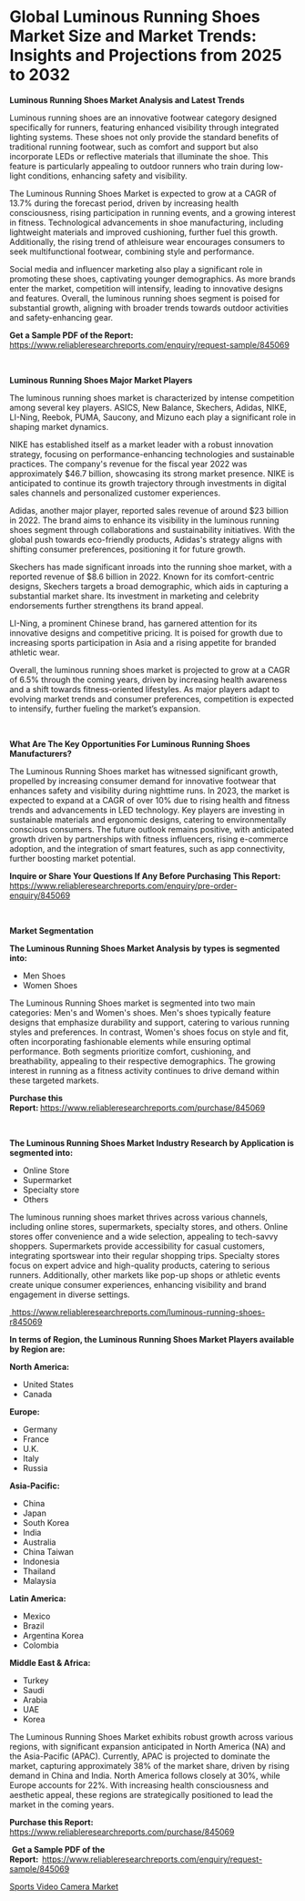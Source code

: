 <p><h1>Global Luminous Running Shoes Market Size and Market Trends: Insights and Projections from 2025 to 2032</h1></p><p><strong>Luminous Running Shoes Market Analysis and Latest Trends</strong></p>
<p><p>Luminous running shoes are an innovative footwear category designed specifically for runners, featuring enhanced visibility through integrated lighting systems. These shoes not only provide the standard benefits of traditional running footwear, such as comfort and support but also incorporate LEDs or reflective materials that illuminate the shoe. This feature is particularly appealing to outdoor runners who train during low-light conditions, enhancing safety and visibility.</p><p>The Luminous Running Shoes Market is expected to grow at a CAGR of 13.7% during the forecast period, driven by increasing health consciousness, rising participation in running events, and a growing interest in fitness. Technological advancements in shoe manufacturing, including lightweight materials and improved cushioning, further fuel this growth. Additionally, the rising trend of athleisure wear encourages consumers to seek multifunctional footwear, combining style and performance. </p><p>Social media and influencer marketing also play a significant role in promoting these shoes, captivating younger demographics. As more brands enter the market, competition will intensify, leading to innovative designs and features. Overall, the luminous running shoes segment is poised for substantial growth, aligning with broader trends towards outdoor activities and safety-enhancing gear.</p></p>
<p><strong>Get a Sample PDF of the Report:&nbsp;</strong> <a href="https://www.reliableresearchreports.com/enquiry/request-sample/845069?utm_campaign=2788&utm_medium=2&utm_source=Github&utm_content=ia&utm_term=05042025&utm_id=luminous-running-shoes">https://www.reliableresearchreports.com/enquiry/request-sample/845069</a></p>
<p>&nbsp;</p>
<p><strong>Luminous Running Shoes Major Market Players</strong></p>
<p><p>The luminous running shoes market is characterized by intense competition among several key players. ASICS, New Balance, Skechers, Adidas, NIKE, LI-Ning, Reebok, PUMA, Saucony, and Mizuno each play a significant role in shaping market dynamics.</p><p>NIKE has established itself as a market leader with a robust innovation strategy, focusing on performance-enhancing technologies and sustainable practices. The company's revenue for the fiscal year 2022 was approximately $46.7 billion, showcasing its strong market presence. NIKE is anticipated to continue its growth trajectory through investments in digital sales channels and personalized customer experiences.</p><p>Adidas, another major player, reported sales revenue of around $23 billion in 2022. The brand aims to enhance its visibility in the luminous running shoes segment through collaborations and sustainability initiatives. With the global push towards eco-friendly products, Adidas's strategy aligns with shifting consumer preferences, positioning it for future growth.</p><p>Skechers has made significant inroads into the running shoe market, with a reported revenue of $8.6 billion in 2022. Known for its comfort-centric designs, Skechers targets a broad demographic, which aids in capturing a substantial market share. Its investment in marketing and celebrity endorsements further strengthens its brand appeal.</p><p>LI-Ning, a prominent Chinese brand, has garnered attention for its innovative designs and competitive pricing. It is poised for growth due to increasing sports participation in Asia and a rising appetite for branded athletic wear.</p><p>Overall, the luminous running shoes market is projected to grow at a CAGR of 6.5% through the coming years, driven by increasing health awareness and a shift towards fitness-oriented lifestyles. As major players adapt to evolving market trends and consumer preferences, competition is expected to intensify, further fueling the market’s expansion.</p></p>
<p>&nbsp;</p>
<p><strong>What Are The Key Opportunities For Luminous Running Shoes Manufacturers?</strong></p>
<p><p>The Luminous Running Shoes market has witnessed significant growth, propelled by increasing consumer demand for innovative footwear that enhances safety and visibility during nighttime runs. In 2023, the market is expected to expand at a CAGR of over 10% due to rising health and fitness trends and advancements in LED technology. Key players are investing in sustainable materials and ergonomic designs, catering to environmentally conscious consumers. The future outlook remains positive, with anticipated growth driven by partnerships with fitness influencers, rising e-commerce adoption, and the integration of smart features, such as app connectivity, further boosting market potential.</p></p>
<p><strong>Inquire or Share Your Questions If Any Before Purchasing This Report:</strong> <a href="https://www.reliableresearchreports.com/enquiry/pre-order-enquiry/845069?utm_campaign=2788&utm_medium=2&utm_source=Github&utm_content=ia&utm_term=05042025&utm_id=luminous-running-shoes">https://www.reliableresearchreports.com/enquiry/pre-order-enquiry/845069</a></p>
<p>&nbsp;</p>
<p><strong>Market Segmentation</strong></p>
<p><strong>The Luminous Running Shoes Market Analysis by types is segmented into:</strong></p>
<p><ul><li>Men Shoes</li><li>Women Shoes</li></ul></p>
<p><p>The Luminous Running Shoes market is segmented into two main categories: Men's and Women's shoes. Men's shoes typically feature designs that emphasize durability and support, catering to various running styles and preferences. In contrast, Women's shoes focus on style and fit, often incorporating fashionable elements while ensuring optimal performance. Both segments prioritize comfort, cushioning, and breathability, appealing to their respective demographics. The growing interest in running as a fitness activity continues to drive demand within these targeted markets.</p></p>
<p><strong>Purchase this Report:&nbsp;</strong><a href="https://www.reliableresearchreports.com/purchase/845069?utm_campaign=2788&utm_medium=2&utm_source=Github&utm_content=ia&utm_term=05042025&utm_id=luminous-running-shoes">https://www.reliableresearchreports.com/purchase/845069</a></p>
<p>&nbsp;</p>
<p><strong>The Luminous Running Shoes Market Industry Research by Application is segmented into:</strong></p>
<p><ul><li>Online Store</li><li>Supermarket</li><li>Specialty store</li><li>Others</li></ul></p>
<p><p>The luminous running shoes market thrives across various channels, including online stores, supermarkets, specialty stores, and others. Online stores offer convenience and a wide selection, appealing to tech-savvy shoppers. Supermarkets provide accessibility for casual customers, integrating sportswear into their regular shopping trips. Specialty stores focus on expert advice and high-quality products, catering to serious runners. Additionally, other markets like pop-up shops or athletic events create unique consumer experiences, enhancing visibility and brand engagement in diverse settings.</p></p>
<p><a href="https://www.reliableresearchreports.com/luminous-running-shoes-r845069?utm_campaign=2788&utm_medium=2&utm_source=Github&utm_content=ia&utm_term=05042025&utm_id=luminous-running-shoes">&nbsp;https://www.reliableresearchreports.com/luminous-running-shoes-r845069</a></p>
<p><strong>In terms of Region, the Luminous Running Shoes Market Players available by Region are:</strong></p>
<p>
    <p> <strong> North America: </strong>
        <ul>
            <li>United States</li>
            <li>Canada</li>
        </ul>
        </p> 
    <p> <strong> Europe: </strong>
        <ul>
            <li>Germany</li>
            <li>France</li>
            <li>U.K.</li>
            <li>Italy</li>
            <li>Russia</li>
        </ul>
        </p> 
    <p> <strong> Asia-Pacific: </strong>
        <ul>
            <li>China</li>
            <li>Japan</li>
            <li>South Korea</li>
            <li>India</li>
            <li>Australia</li>
            <li>China Taiwan</li>
            <li>Indonesia</li>
            <li>Thailand</li>
            <li>Malaysia</li>
        </ul>
        </p> 
    <p> <strong> Latin America: </strong>
        <ul>
            <li>Mexico</li>
            <li>Brazil</li>
            <li>Argentina Korea</li>
            <li>Colombia</li>
        </ul>
        </p> 
    <p> <strong> Middle East & Africa: </strong>
        <ul>
            <li>Turkey</li>
            <li>Saudi</li>
            <li>Arabia</li>
            <li>UAE</li>
            <li>Korea</li>
        </ul>
    </p>
    </p>
<p><p>The Luminous Running Shoes Market exhibits robust growth across various regions, with significant expansion anticipated in North America (NA) and the Asia-Pacific (APAC). Currently, APAC is projected to dominate the market, capturing approximately 38% of the market share, driven by rising demand in China and India. North America follows closely at 30%, while Europe accounts for 22%. With increasing health consciousness and aesthetic appeal, these regions are strategically positioned to lead the market in the coming years.</p></p>
<p><strong>Purchase this Report: </strong><a href="https://www.reliableresearchreports.com/purchase/845069?utm_campaign=2788&utm_medium=2&utm_source=Github&utm_content=ia&utm_term=05042025&utm_id=luminous-running-shoes">https://www.reliableresearchreports.com/purchase/845069</a></p>
<p>&nbsp;<strong>Get a Sample PDF of the Report:&nbsp;&nbsp;</strong><a href="https://www.reliableresearchreports.com/enquiry/request-sample/845069?utm_campaign=2788&utm_medium=2&utm_source=Github&utm_content=ia&utm_term=05042025&utm_id=luminous-running-shoes">https://www.reliableresearchreports.com/enquiry/request-sample/845069</a></p>
<p><strong></strong></p>
<p><p><a href="https://github.com/nafidurii/Market-Research-Report-List-1/blob/main/sports-video-camera-market.md?utm_campaign=2788&utm_medium=2&utm_source=Github&utm_content=ia&utm_term=05042025&utm_id=luminous-running-shoes">Sports Video Camera Market</a></p></p>